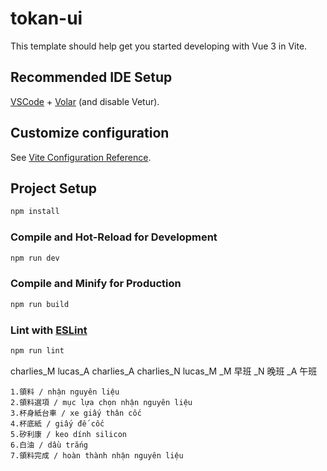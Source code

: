 # tokan-ui

This template should help get you started developing with Vue 3 in Vite.

## Recommended IDE Setup

[VSCode](https://code.visualstudio.com/) + [Volar](https://marketplace.visualstudio.com/items?itemName=Vue.volar) (and disable Vetur).

## Customize configuration

See [Vite Configuration Reference](https://vitejs.dev/config/).

## Project Setup

```sh
npm install
```

### Compile and Hot-Reload for Development

```sh
npm run dev
```

### Compile and Minify for Production

```sh
npm run build
```

### Lint with [ESLint](https://eslint.org/)

```sh
npm run lint
```

charlies_M
lucas_A
charlies_A
charlies_N
lucas_M
\_M 早班
\_N 晚班
\_A 午班

```
1.領料 / nhận nguyên liệu
2.領料選項 / mục lựa chọn nhận nguyên liệu
3.杯身紙台車 / xe giấy thân cốc
4.杯底紙 / giấy đế cốc
5.矽利康 / keo dính silicon
6.白油 / dầu trắng
7.領料完成 / hoàn thành nhận nguyên liệu
```
